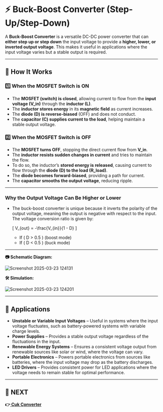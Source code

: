 # ⚡ Buck-Boost Converter (Step-Up/Step-Down)  

A **Buck-Boost Converter** is a versatile DC-DC power converter that can **either step up or step down** the input voltage to provide a **higher, lower, or inverted output voltage**. This makes it useful in applications where the input voltage varies but a stable output is required.

---

## 🔹 How It Works  

### **1️⃣ When the MOSFET Switch is ON**  
- The **MOSFET (switch) is closed**, allowing current to flow from the **input voltage (V_in)** through the **inductor (L)**.  
- The **inductor stores energy** in its **magnetic field** as current increases.  
- The **diode (D) is reverse-biased** (OFF) and does not conduct.  
- The **capacitor (C) supplies current to the load**, helping maintain a stable output voltage.  

### **2️⃣ When the MOSFET Switch is OFF**  
- The **MOSFET turns OFF**, stopping the direct current flow from **V_in**.  
- The **inductor resists sudden changes in current** and tries to maintain the flow.  
- To do so, the inductor’s **stored energy is released**, causing current to flow through the **diode (D) to the load (R_load)**.  
- The **diode becomes forward-biased**, providing a path for current.  
- The **capacitor smooths the output voltage**, reducing ripple.  

---

### Why the Output Voltage Can Be Higher or Lower
- The buck-boost converter is unique because it inverts the polarity of the output voltage, meaning the output is negative with respect to the input. The voltage conversion ratio is given by:

  \[
  V_{out} = -\frac{V_{in}}{1 - D}
  \]

  - If \( D > 0.5 \) (boost mode)  
  - If \( D < 0.5 \) (buck mode)  

---

**📷 Schematic Diagram:**  

![Screenshot 2025-03-23 124131](https://github.com/user-attachments/assets/b0fa9b0f-0c1f-47c4-87c2-2ea702e0d4cc)

**🛠 Simulation:**  

![Screenshot 2025-03-23 124201](https://github.com/user-attachments/assets/18f04f54-4f93-45b5-a0ab-853a9eb68884)

---

## 📌 Applications  
- **Unstable or Variable Input Voltages** – Useful in systems where the input voltage fluctuates, such as battery-powered systems with variable charge levels.  
- **Power Supplies** – Provides a stable output voltage regardless of the fluctuations in the input.  
- **Renewable Energy Systems** – Ensures a consistent voltage output from renewable sources like solar or wind, where the voltage can vary.  
- **Portable Electronics** – Powers portable electronics from sources like batteries, where the input voltage may drop as the battery discharges.  
- **LED Drivers** – Provides consistent power for LED applications where the voltage needs to remain stable for optimal performance.

---


## 🔹 NEXT
**👉[ Cuk Converter ](../Cuk_Converter)**
